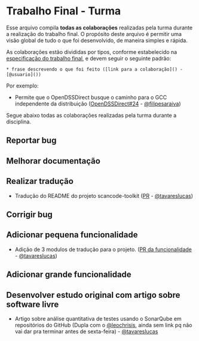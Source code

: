 # Trabalho Final - Turma

Esse arquivo compila **todas as colaborações** realizadas pela turma durante a realização do trabalho final.
O propósito deste arquivo é permitir uma visão global de tudo o que foi desenvolvido, de maneira simples e rápida.

As colaborações estão divididas por tipos, conforme estabelecido na [especificação do trabalho final](../trabalho-final.md), e devem seguir o seguinte padrão:

`* frase descrevendo o que foi feito ([link para a colaboração]() - [@usuario]())`

Por exemplo:

* Permite que o OpenDSSDirect busque o caminho para o GCC independente da distribuição ([OpenDSSDirect#24](https://github.com/Muxelmann/OpenDSSDirect.make/pull/24) - [@filipesaraiva](https://github.com/filipesaraiva))

Segue abaixo todas as colaborações realizadas pela turma durante a disciplina.

## Reportar bug

## Melhorar documentação

## Realizar tradução

* Tradução do README do projeto scancode-toolkit ([PR](https://github.com/nexB/scancode-toolkit/pull/1640) - [@tavareslucas](https://github.com/tavareslucas))

## Corrigir bug

## Adicionar pequena funcionalidade

* Adição de 3 modulos de tradução para o projeto. ([PR da funcionalidade](https://github.com/fibanneacci/langplusplus/pull/25) - [@tavareslucas](https://github.com/tavareslucas))

## Adicionar grande funcionalidade

## Desenvolver estudo original com artigo sobre software livre

* Artigo sobre análise quantitativa de testes usando o SonarQube em repositórios do GitHub (Dupla com o [@leochrisis](https://github.com/leochrisis), ainda sem link pq não vai dar pra terminar antes de sexta-feira) - [@tavareslucas](https://github.com/tavareslucas)
